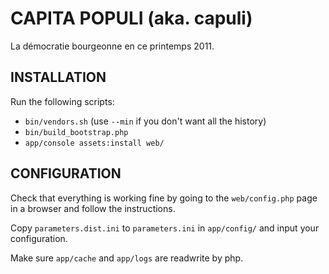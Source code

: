 CAPITA POPULI (aka. capuli)
==========================

La démocratie bourgeonne en ce printemps 2011.

INSTALLATION
------------

Run the following scripts:

 * `bin/vendors.sh` (use `--min` if you don't want all the history)
 * `bin/build_bootstrap.php`
 * `app/console assets:install web/`


CONFIGURATION
-------------

Check that everything is working fine by going to the `web/config.php` page in a
browser and follow the instructions.

Copy `parameters.dist.ini` to `parameters.ini` in `app/config/` and input your configuration.

Make sure `app/cache` and `app/logs` are readwrite by php.